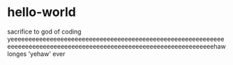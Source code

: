 # hello-world
sacrifice to god of coding 
yeeeeeeeeeeeeeeeeeeeeeeeeeeeeeeeeeeeeeeeeeeeeeeeeeeeeeeeeeeeeeeeeeeeeeeeeeeeeeeeeeeeeeeeeeeeeeeeeeeeeeeeeeeeeeeeeeeeeeehaw
longes 'yehaw' ever
